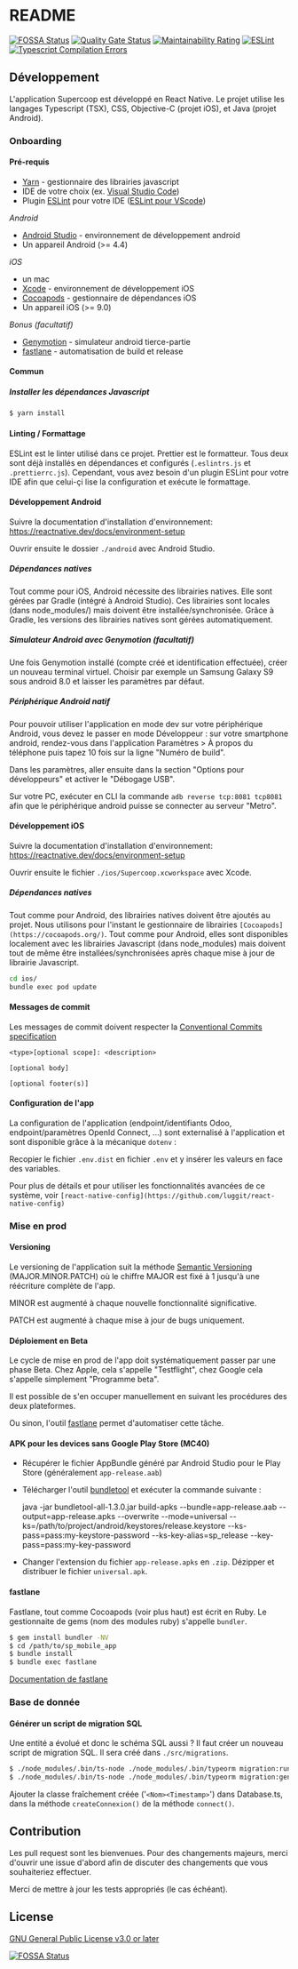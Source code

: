 # README

[![FOSSA Status](https://app.fossa.com/api/projects/git%2Bgithub.com%2Fdehy%2Ffoodcoop-mobile-app.svg?type=shield)](https://app.fossa.com/projects/git%2Bgithub.com%2Fdehy%2Ffoodcoop-mobile-app?ref=badge_shield)
[![Quality Gate Status](https://sonarcloud.io/api/project_badges/measure?project=dehy_foodcoop-mobile-app&metric=alert_status)](https://sonarcloud.io/summary/new_code?id=dehy_foodcoop-mobile-app)
[![Maintainability Rating](https://sonarcloud.io/api/project_badges/measure?project=dehy_foodcoop-mobile-app&metric=sqale_rating)](https://sonarcloud.io/summary/new_code?id=dehy_foodcoop-mobile-app)
[![ESLint](https://github.com/dehy/foodcoop-mobile-app/actions/workflows/eslint.yml/badge.svg)](https://github.com/dehy/foodcoop-mobile-app/actions/workflows/eslint.yml)
[![Typescript Compilation Errors](https://github.com/dehy/foodcoop-mobile-app/actions/workflows/tsc.yml/badge.svg)](https://github.com/dehy/foodcoop-mobile-app/actions/workflows/tsc.yml)

## Développement

L'application Supercoop est développé en React Native. Le projet utilise les langages Typescript (TSX), CSS, Objective-C (projet iOS), et Java (projet Android).

### Onboarding

#### Pré-requis

-   [Yarn](https://yarnpkg.com/getting-started/install) - gestionnaire des librairies javascript
-   IDE de votre choix (ex. [Visual Studio Code](https://code.visualstudio.com/))
-   Plugin [ESLint](https://eslint.org/) pour votre IDE ([ESLint pour VScode](https://marketplace.visualstudio.com/items?itemName=dbaeumer.vscode-eslint))

_Android_

-   [Android Studio](https://developer.android.com/studio) - environnement de développement android
-   Un appareil Android (>= 4.4)

_iOS_

-   un mac
-   [Xcode](https://apps.apple.com/fr/app/xcode/id497799835?mt=12) - environnement de développement iOS
-   [Cocoapods](https://cocoapods.org/) - gestionnaire de dépendances iOS
-   Un appareil iOS (>= 9.0)

_Bonus (facultatif)_

-   [Genymotion](https://www.genymotion.com/download/) - simulateur android tierce-partie
-   [fastlane](https://fastlane.tools/) - automatisation de build et release

#### Commun

##### Installer les dépendances Javascript

```sh
$ yarn install
```

#### Linting / Formattage

ESLint est le linter utilisé dans ce projet. Prettier est le formatteur. Tous deux sont déjà installés en dépendances et configurés (`.eslintrs.js` et `.prettierrc.js`). Cependant, vous avez besoin d'un plugin ESLint pour votre IDE afin que celui-çi lise la configuration et exécute le formattage.

#### Développement Android

Suivre la documentation d'installation d'environnement: https://reactnative.dev/docs/environment-setup

Ouvrir ensuite le dossier `./android` avec Android Studio.

##### Dépendances natives

Tout comme pour iOS, Android nécessite des librairies natives. Elle sont gérées par Gradle (intégré à Android Studio). Ces librairies sont locales (dans node_modules/) mais doivent être installée/synchronisée. Grâce à Gradle, les versions des librairies natives sont gérées automatiquement.

##### Simulateur Android avec Genymotion (facultatif)

Une fois Genymotion installé (compte créé et identification effectuée), créer un nouveau terminal virtuel. Choisir par exemple un Samsung Galaxy S9 sous android 8.0 et laisser les paramètres par défaut.

##### Périphérique Android natif

Pour pouvoir utiliser l'application en mode dev sur votre périphérique Android, vous devez le passer en mode Développeur : sur votre smartphone android, rendez-vous dans l'application Paramètres > À propos du téléphone puis tapez 10 fois sur la ligne "Numéro de build".

Dans les paramètres, aller ensuite dans la section "Options pour développeurs" et activer le "Débogage USB".

Sur votre PC, exécuter en CLI la commande `adb reverse tcp:8081 tcp8081` afin que le périphérique android puisse se connecter au serveur "Metro".

#### Développement iOS

Suivre la documentation d'installation d'environnement: https://reactnative.dev/docs/environment-setup

Ouvrir ensuite le fichier `./ios/Supercoop.xcworkspace` avec Xcode.

##### Dépendances natives

Tout comme pour Android, des librairies natives doivent être ajoutés au projet. Nous utilisons pour l'instant le gestionnaire de librairies `[Cocoapods](https://cocoapods.org/)`. Tout comme pour Android, elles sont disponibles localement avec les librairies Javascript (dans node_modules) mais doivent tout de même être installées/synchronisées après chaque mise à jour de librairie Javascript.

```sh
cd ios/
bundle exec pod update
```

#### Messages de commit

Les messages de commit doivent respecter la [Conventional Commits specification](https://www.conventionalcommits.org/en/v1.0.0/)

    <type>[optional scope]: <description>

    [optional body]

    [optional footer(s)]

#### Configuration de l'app

La configuration de l'application (endpoint/identifiants Odoo, endpoint/paramètres OpenId Connect, ...) sont externalisé à l'application et sont disponible grâce à la mécanique `dotenv` :

Recopier le fichier `.env.dist` en fichier `.env` et y insérer les valeurs en face des variables.

Pour plus de détails et pour utiliser les fonctionnalités avancées de ce système, voir `[react-native-config](https://github.com/luggit/react-native-config)`

### Mise en prod

#### Versioning

Le versioning de l'application suit la méthode [Semantic Versioning](https://semver.org/) (MAJOR.MINOR.PATCH) où le chiffre MAJOR est fixé à 1 jusqu'à une réécriture complète de l'app.

MINOR est augmenté à chaque nouvelle fonctionnalité significative.

PATCH est augmenté à chaque mise à jour de bugs uniquement.

#### Déploiement en Beta

Le cycle de mise en prod de l'app doit systématiquement passer par une phase Beta. Chez Apple, cela s'appelle "Testflight", chez Google cela s'appelle simplement "Programme beta".

Il est possible de s'en occuper manuellement en suivant les procédures des deux plateformes.

Ou sinon, l'outil [fastlane](https://fastlane.tools/) permet d'automatiser cette tâche.

#### APK pour les devices sans Google Play Store (MC40)

-   Récupérer le fichier AppBundle généré par Android Studio pour le Play Store (généralement `app-release.aab`)
-   Télécharger l'outil [bundletool](https://github.com/google/bundletool/releases) et exécuter la commande suivante :

    java -jar bundletool-all-1.3.0.jar build-apks --bundle=app-release.aab --output=app-release.apks --overwrite --mode=universal --ks=/path/to/project/android/keystores/release.keystore --ks-pass=pass:my-keystore-password --ks-key-alias=sp_release --key-pass=pass:my-key-password

-   Changer l'extension du fichier `app-release.apks` en `.zip`. Dézipper et distribuer le fichier `universal.apk`.

#### fastlane

Fastlane, tout comme Cocoapods (voir plus haut) est écrit en Ruby. Le gestionnaite de gems (nom des modules ruby) s'appelle `bundler`.

```sh
$ gem install bundler -NV
$ cd /path/to/sp_mobile_app
$ bundle install
$ bundle exec fastlane
```

[Documentation de fastlane](https://docs.fastlane.tools/)

### Base de donnée

#### Générer un script de migration SQL

Une entité a évolué et donc le schéma SQL aussi ? Il faut créer un nouveau script de migration SQL. Il sera créé dans `./src/migrations`.

```sh
$ ./node_modules/.bin/ts-node ./node_modules/.bin/typeorm migration:run
$ ./node_modules/.bin/ts-node ./node_modules/.bin/typeorm migration:generate -n '<Nom>'
```

Ajouter la classe fraîchement créée ('`<Nom><Timestamp>`') dans Database.ts, dans la méthode `createConnexion()` de la méthode `connect()`.

## Contribution

Les pull request sont les bienvenues. Pour des changements majeurs, merci d'ouvrir une issue d'abord afin de discuter des changements que vous souhaiteriez effectuer.

Merci de mettre à jour les tests appropriés (le cas échéant).

## License

[GNU General Public License v3.0 or later](https://choosealicense.com/licenses/gpl-3.0/)

[![FOSSA Status](https://app.fossa.com/api/projects/git%2Bgithub.com%2Fdehy%2Ffoodcoop-mobile-app.svg?type=large)](https://app.fossa.com/projects/git%2Bgithub.com%2Fdehy%2Ffoodcoop-mobile-app?ref=badge_large)
